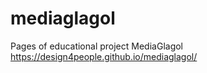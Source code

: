 # mediaglagol
Pages of educational project MediaGlagol https://design4people.github.io/mediaglagol/
